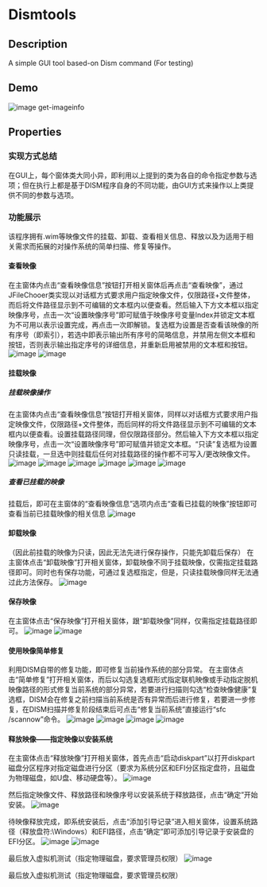 # Dismtools

## Description
A simple GUI tool based-on Dism command
(For testing)

## Demo
![image](https://github.com/Briar-CatHei/Dismtools/assets/82100581/7b46e740-a5e7-40c5-aa3b-c63475a65e03)
get-imageinfo

## Properties

### 实现方式总结
在GUI上，每个窗体类大同小异，即利用以上提到的类为各自的命令指定参数与选项；但在执行上都是基于DISM程序自身的不同功能，由GUI方式来操作以上类提供不同的参数与选项。

### 功能展示
该程序拥有.wim等映像文件的挂载、卸载、查看相关信息、释放以及为适用于相关需求而拓展的对操作系统的简单扫描、修复等操作。

#### 查看映像
在主窗体内点击“查看映像信息”按钮打开相关窗体后再点击“查看映像”，通过JFileChooer类实现以对话框方式要求用户指定映像文件，仅限路径+文件整体，而后将文件路径显示到不可编辑的文本框内以便查看。然后输入下方文本框以指定映像序号，点击一次“设置映像序号”即可赋值于映像序号变量Index并锁定文本框为不可用以表示设置完成，再点击一次即解锁。复选框为设置是否查看该映像的所有序号（即索引），若选中即表示输出所有序号的简略信息，并禁用左侧文本框和按钮，否则表示输出指定序号的详细信息，并重新启用被禁用的文本框和按钮。
![image](https://github.com/Briar-CatHei/Dismtools/assets/82100581/b7267b1d-9577-4147-a710-06fc08b7f6c6)
![image](https://github.com/Briar-CatHei/Dismtools/assets/82100581/f1b369b3-d0d5-4738-a531-2b9ae258ebdb)

 
#### 挂载映像
##### 挂载映像操作
在主窗体内点击“查看映像信息”按钮打开相关窗体，同样以对话框方式要求用户指定映像文件，仅限路径+文件整体，而后同样的将文件路径显示到不可编辑的文本框内以便查看。设置挂载路径同理，但仅限路径部分。然后输入下方文本框以指定映像序号，点击一次“设置映像序号”即可赋值并锁定文本框。“只读”复选框为设置只读挂载，一旦选中则挂载后任何对挂载路径的操作都不可写入/更改映像文件。
![image](https://github.com/Briar-CatHei/Dismtools/assets/82100581/3b1aa056-c97d-48d0-bea9-528041f9f444)
![image](https://github.com/Briar-CatHei/Dismtools/assets/82100581/525d5bd7-09ef-422b-a0a8-24517b501096)
![image](https://github.com/Briar-CatHei/Dismtools/assets/82100581/dba69a5a-b60c-47eb-9692-8486c68a1d4d)
![image](https://github.com/Briar-CatHei/Dismtools/assets/82100581/a8489813-e13f-4100-b318-316e1b4d2c98)
![image](https://github.com/Briar-CatHei/Dismtools/assets/82100581/08c601df-d2ef-414c-a71b-c4d094fe1058)
![image](https://github.com/Briar-CatHei/Dismtools/assets/82100581/bee1ba21-9b36-413c-9bd7-01161daf88fe)



##### 查看已挂载的映像
挂载后，即可在主窗体的“查看映像信息”选项内点击“查看已挂载的映像”按钮即可查看当前已挂载映像的相关信息
![image](https://github.com/Briar-CatHei/Dismtools/assets/82100581/6623617f-c735-4d1d-8b1b-f208e7b8a0aa)




#### 卸载映像
（因此前挂载的映像为只读，因此无法先进行保存操作，只能先卸载后保存）
在主窗体点击“卸载映像”打开相关窗体，卸载映像不同于挂载映像，仅需指定挂载路径即可。同时也有保存功能，可通过复选框指定，但是，只读挂载映像同样无法通过此方法保存。
![image](https://github.com/Briar-CatHei/Dismtools/assets/82100581/fa990cb3-31c1-4e78-ab43-b16f6fe43989)
 
 

#### 保存映像
在主窗体点击“保存映像”打开相关窗体，跟“卸载映像”同样，仅需指定挂载路径即可。
![image](https://github.com/Briar-CatHei/Dismtools/assets/82100581/44686132-5e62-4cff-b651-bc2fe4792115)
![image](https://github.com/Briar-CatHei/Dismtools/assets/82100581/e9c8e2b1-d2c5-4ddc-8918-6ed1094deb89)


 

#### 使用映像简单修复
利用DISM自带的修复功能，即可修复当前操作系统的部分异常。
在主窗体点击“简单修复”打开相关窗体，而后以勾选复选框形式指定联机映像或手动指定脱机映像路径的形式修复当前系统的部分异常，若要进行扫描则勾选“检查映像健康”复选框，DISM会在修复之前扫描当前系统是否有异常而后进行修复，若要进一步修复，在DISM扫描并修复阶段结束后可点击“修复当前系统”直接运行“sfc /scannow”命令。
![image](https://github.com/Briar-CatHei/Dismtools/assets/82100581/6e655ffc-e316-4865-b19b-307d5a00d53d)
![image](https://github.com/Briar-CatHei/Dismtools/assets/82100581/99335d26-211f-4b83-ac07-5a720903902f)
![image](https://github.com/Briar-CatHei/Dismtools/assets/82100581/e1c70b5c-5cc6-412d-bbdb-86677e39d9d7)
![image](https://github.com/Briar-CatHei/Dismtools/assets/82100581/f002460c-2ffe-4b42-97d6-09b094508f99)

 
 

#### 释放映像——指定映像以安装系统

在主窗体点击“释放映像”打开相关窗体，首先点击“启动diskpart”以打开diskpart磁盘分区程序对指定磁盘进行分区（要求为系统分区和EFI分区指定盘符，且磁盘为物理磁盘，如U盘、移动硬盘等）。
![image](https://github.com/Briar-CatHei/Dismtools/assets/82100581/4448c897-41da-4bc4-9724-26b2179f34cd)


然后指定映像文件、释放路径和映像序号以安装系统于释放路径，点击“确定”开始安装。
![image](https://github.com/Briar-CatHei/Dismtools/assets/82100581/bda3759c-ddbc-4874-9576-55d3bc4a5285)


待映像释放完成，即系统安装后，点击“添加引导记录”进入相关窗体，设置系统路径（释放盘符:\Windows）和EFI路径，点击“确定”即可添加引导记录于安装盘的EFI分区。
![image](https://github.com/Briar-CatHei/Dismtools/assets/82100581/4dd048b2-de04-44a2-9634-673bca39c004)
![image](https://github.com/Briar-CatHei/Dismtools/assets/82100581/3239e77d-3164-447b-88ef-a55d17d84469)

最后放入虚拟机测试（指定物理磁盘，要求管理员权限）
![image](https://github.com/Briar-CatHei/Dismtools/assets/82100581/da202438-67fd-4bd7-a75b-58a8d92ed017)

 

最后放入虚拟机测试（指定物理磁盘，要求管理员权限）
 

